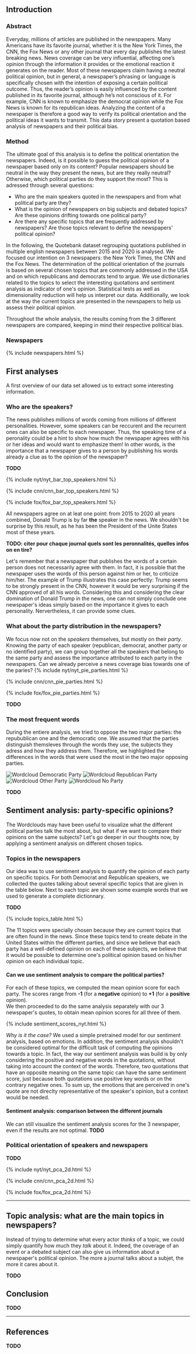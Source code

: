 ## Introduction

### Abstract

Everyday, millions of articles are published in the newspapers. Many Americans have its favorite journal, whether it is the New York Times, the CNN, the Fox News or any other journal that every day publishes the latest breaking news. News coverage can be very influential, affecting one’s opinion through the information it provides or the emotional reaction it generates on the reader. Most of these newspapers claim having a neutral political opinion, but in general, a newspaper’s phrasing or language is specifically chosen with the intention of exposing a certain political outcome. Thus, the reader’s opinion is easily influenced by the content published in its favorite journal, although he’s not conscious of it. For example, CNN is known to emphasize the democrat opinion while the Fox News is known for its republican ideas.
Analyzing the content of a newspaper is therefore a good way to verify its political orientation and the political ideas it wants to transmit. This data story present a quotation based analysis of newspapers and their political bias.

### Method
The ultimate goal of this analysis is to define the political orientation the newspapers. Indeed, is it possible to guess the political opinion of a newspaper based only on its content? Popular newspapers should be neutral in the way they present the news, but are they really neutral? Otherwise, which political parties do they support the most?
This is adressed through several questions:
<ul class="default">
    <li>Who are the main speakers quoted in the newspapers and from what political party are they?</li>
    <li>What is the opinion of newspapers on big subjects and debated topics? Are these opinions drifting towards one political party?</li>
    <li>Are there any specific topics that are frequently addressed by newspapers? Are those topics relevant to define the newspapers' political opinion?</li>
</ul>

In the following, the Quotebank dataset regrouping quotations published in multiple english newspapers between 2015 and 2020 is analysed. We focused our intention on 3 newspapers: the New York Times, the CNN and the Fox News. The determination of the political orientation of the journals is based on several chosen topics that are commonly addressed in the USA and on which republicans and democrats tend to argue. 
We use dictionaries related to the topics to select the interesting quotations and sentiment analysis as indicator of one's opinion. Statistical tests as well as dimensionality reduction will help us interpret our data. 
Additionally, we look at the way the current topics are presented in the newspapers to help us assess their political opinion. 

Throughout the whole analysis, the results coming from the 3 different newspapers are compared, keeping in mind their respective political bias. 

### Newspapers

{% include newspapers.html %}

## First analyses
A first overview of our data set allowed us to extract some interesting information.

### Who are the speakers?

The news publishes millions of words coming from millions of different personalities. However, some speakers can be reccurent and the recurrent ones can also be specific to each newspaper. Thus, the speaking time of a peronality could be a hint to show how much the newspaper agrees with his or her ideas and would want to emphasize them! In other words, is the importance that a newspaper gives to a person by publishing his words already a clue as to the opinion of the newspaper? 

**TODO** <!-- Counts of most frequent speakers in the different newspapers -->

<!-- Figure: Barplot for each newspaper -->
{% include nyt/nyt_bar_top_speakers.html %}

{% include cnn/cnn_bar_top_speakers.html %}

{% include fox/fox_bar_top_speakers.html %}

All newspapers agree on at leat one point: from 2015 to 2020 all years combined, Donald Trump is by far **the** speaker in the news. We shouldn't be surprise by this result, as he has been the President of the Unite States most of these years. 

**TODO: citer pour chaque journal quels sont les peronnalités, quelles infos on en tire?**

Let's remember that a newspaper that publishes the words of a certain person does not necessarily agree with them. 
In fact, it is possible that the newspaper uses the words of this person against him or her, to criticize him/her. The example of Trump illustrates this case perfectly: Trump seems to be strongly present in the CNN, however it would be very surprising if the CNN approved of all his words.
Considering this and considering the clear domination of Donald Trump in the news, one can not simply conclude one newspaper's ideas simply based on the importance it gives to each personality. Nervertheless, it can provide some clues.

### What about the party distribution in the newspapers?
We focus now not on the *speakers* themselves, but mostly on their *party*. Knowing the party of each speaker (republican, democrat, another party or no identified party), we can group together all the speakers that belong to the same party and assess the importance attributed to each party in the newspapers. Can we already perceive a news coverage bias towards one of the paries?
{% include nyt/nyt_pie_parties.html %}

{% include cnn/cnn_pie_parties.html %}

{% include fox/fox_pie_parties.html %}

**TODO** <!-- Exlpain? -->

### The most frequent words
During the entiere analysis, we tried to oppose the two major parties: the repubublican one and the democratic one. We assumed that the parties distinguish themsleves through the words they use, the subjects they adress and how they address them. Therefore, we highlighted the differences in the words that were used the most in the two major opposing parties.


<!-- Figure: Wordcloud for each newspaper -->
<img class="image" src="images/wordclouds/wordcloud_democratic_party.svg" alt="Wordcloud Democratic Party" />
<img class="image" src="images/wordclouds/wordcloud_republican_party.svg" alt="Wordcloud Republican Party" />
<img class="image" src="images/wordclouds/wordcloud_other_party.svg" alt="Wordcloud Other Party" />
<img class="image" src="images/wordclouds/wordcloud_no_party.svg" alt="Wordcloud No Party" />
 
 **TODO** <!-- Analyse des Occurences of words (wordclouds), est ce que on garderait pas seulemtn les republicains et les democrates? -->


## Sentiment analysis: party-specific opinions?
The Wordclouds may have been useful to visualize what the different political parties talk the most about, but what if we want to compare their opinions on the same subjects? Let's go deeper in our thoughts now, by applying a sentiment analysis on different chosen topics.


### Topics in the newspapers
Our idea was to use sentiment analysis to quantify the opinion of each party on specific topics. For both Democrat and Republican speakers, we collected the quotes talking about several specific topics that are given in the table below. Next to each topic are shown some example words that we used to generate a complete dictionnary.

**TODO** <!-- List topics, explain method -->  <!-- A QUEL POINT FAUT VRAIMENT EXPLIQUER LES METHODES DANS LA DATASTORY? -->

{% include topics_table.html %}

<!-- 
<ul class="default">
    <li>immigration</li>
    <li>health care</li>
    <li>climate change</li>
    <li>Trump</li>
    <li>abortion</li>
    <li>women’s rights</li>
    <li>racisms</li>
    <li>violence</li>
    <li>war and military action</li>
    <li>taxes</li>
    <li>coal industry</li>
</ul>
--> 

The 11 topics were specially chosen because they are current topics that are often found in the news. Since these topics tend to create debate in the United States within the different parties, and since we believe that each party has a well-defined opinion on each of these subjects, we believe that it would be possible to determine one's political opinion based on his/her opinion on each individual topic.

#### Can we use sentiment analysis to compare the political parties?
For each of these topics, we computed the mean opinion score for each party. The scores range from **-1** (for a **negative** opinion) to **+1** (for a **positive** opinion).  
We then proceeded to do the same analysis separately with our 3 newspaper's quotes, to obtain mean opinion scores for all three of them. 

<!-- Figure: Barplot average of compound score for each topic, each party -->
{% include sentiment_scores_nyt.html %}

<!-- Ici: analyse de la figure: 
    1. la plupart des sentiment sont autour de 0, est ce que cela veut dire que le journal est neutre? non, surement simplement que les scores s'annulent.
    3. il y a des sujets sur lequels les deux partis s'entendent: contre la violence et contre la guerre, mais cela ne nous avance pas.
    2. les democrats et republicains auraient, si on suit nos results, des opinions similaires sur quasiment tous les sujets. Pour les republicains: une opinion neutre pour immigration? une opinion neutre sur le racisme? cela nous semble fortement bizarre: cela doit vouloir dire que c'est faux. 
Clearly, the sentiment analysis results are not the ones expected. We should observe a clear demarcation between the opinion scores of Democrats and Republicans, at leat on topics such as immigration or health care, on which they are drastically opposed. But in our results, there is little to no significant difference between both parties, meaning that **our sentiment analysis was unsuccessful**.

<!-- Table: topics with significant difference or not (?) -->

*Why is it the case?* 
We used a simple pretrained model for our sentiment analysis, based on emotions. In addition, the sentiment analysis shouldn't be considered optimal for the difficult task of computing the opinions towards a topic. In fact, the way our sentiment analysis was build is by only considering the positive and negative words in the quotations, without taking into account the context of the words. Therefore, two quotations that have an opposite meaning on the same topic can have the same sentiment score, just because both quotations use positive key words or on the contrary negative ones. To sum up, the emotions that are perceived in one's quote are not direclty representative of the speaker's opinion, but a context would be needed.

<!-- complete if we cannot improve the results -->



#### Sentiment analysis: comparison between the different journals

We can still visualize the sentiment analysis scores for the 3 newspaper, even if the results are not optimal.
**TODO** <!-- Sentiment analysis per topic for each newspaper-->

<!-- Figure: Barplot average of compound score for each topic, each newspaper -->


### Political orientation of speakers and newspapers

**TODO** <!-- PCA with speakers, clustering if possible -->

<!-- Figure: Results of PCA with graph of speakers and newspapers, on en met que un non de PCA graph??? -->

{% include nyt/nyt_pca_2d.html %}

{% include cnn/cnn_pca_2d.html %}

{% include fox/fox_pca_2d.html %}

<!-- explain again that we have bad result, and illustrate what we said above (the limitaitons of the sentiment analysis) with Trump case: he has a PCA score of 0 in both compoenents, and also in the sentiment score: but Trump isn't neutral ? 

we suppose that Donald Trump isn't neutral at all and instead has very positive or very negative opinion on each topic. However, by averaging the sentiment scores over each of his quotations, they cancel each other and we get an average neutral score. This isn't accurate. -->

---
## Topic analysis: what are the main topics in newspapers?

Instead of trying to determine what every actor *thinks* of a topic, we could simply quantify how much they *talk* about it. Indeed, the coverage of an event or a debated subject can also give us information about a newspaper's political opinion. The more a journal talks about a subjet, the more it cares about it. 

**TODO** <!-- Sentiment analysis per topic for each newspaper -->

<!-- Figure: Barplot frequency of quotes about each topic -->



## Conclusion

**TODO**

---

## References

**TODO** <!-- Add references -->
